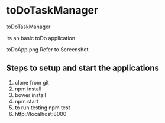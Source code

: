 # toDoTaskManager
toDoTaskManager

its an basic toDo application

toDoApp.png Refer to Screenshot 

Steps to setup and start the applications
-----------------------------------------
1. clone from git
2. npm install
3. bower install
4. npm start
5. to run testing npm test
6. http://localhost:8000
